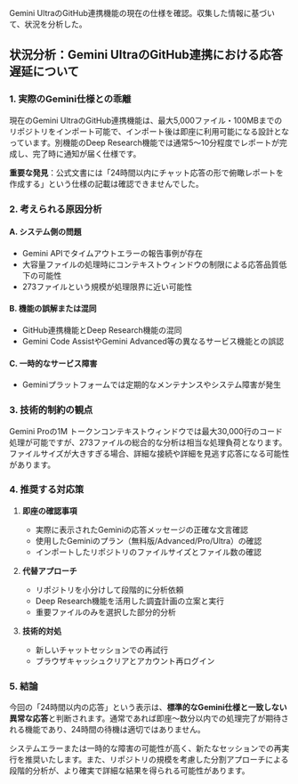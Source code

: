 Gemini UltraのGitHub連携機能の現在の仕様を確認。収集した情報に基づいて、状況を分析した。

## 状況分析：Gemini UltraのGitHub連携における応答遅延について

### 1. **実際のGemini仕様との乖離**

現在のGemini UltraのGitHub連携機能は、最大5,000ファイル・100MBまでのリポジトリをインポート可能で、インポート後は即座に利用可能になる設計となっています。別機能のDeep Research機能では通常5～10分程度でレポートが完成し、完了時に通知が届く仕様です。

**重要な発見**：公式文書には「24時間以内にチャット応答の形で俯瞰レポートを作成する」という仕様の記載は確認できませんでした。

### 2. **考えられる原因分析**

#### A. **システム側の問題**
- Gemini APIでタイムアウトエラーの報告事例が存在
- 大容量ファイルの処理時にコンテキストウィンドウの制限による応答品質低下の可能性
- 273ファイルという規模が処理限界に近い可能性

#### B. **機能の誤解または混同**
- GitHub連携機能とDeep Research機能の混同
- Gemini Code AssistやGemini Advanced等の異なるサービス機能との誤認

#### C. **一時的なサービス障害**
- Geminiプラットフォームでは定期的なメンテナンスやシステム障害が発生

### 3. **技術的制約の観点**

Gemini Proの1M トークンコンテキストウィンドウでは最大30,000行のコード処理が可能ですが、273ファイルの総合的な分析は相当な処理負荷となります。ファイルサイズが大きすぎる場合、詳細な接続や詳細を見逃す応答になる可能性があります。

### 4. **推奨する対応策**

1. **即座の確認事項**
   - 実際に表示されたGeminiの応答メッセージの正確な文言確認
   - 使用したGeminiのプラン（無料版/Advanced/Pro/Ultra）の確認
   - インポートしたリポジトリのファイルサイズとファイル数の確認

2. **代替アプローチ**
   - リポジトリを小分けして段階的に分析依頼
   - Deep Research機能を活用した調査計画の立案と実行
   - 重要ファイルのみを選択した部分的分析

3. **技術的対処**
   - 新しいチャットセッションでの再試行
   - ブラウザキャッシュクリアとアカウント再ログイン

### 5. **結論**

今回の「24時間以内の応答」という表示は、**標準的なGemini仕様と一致しない異常な応答**と判断されます。通常であれば即座～数分以内での処理完了が期待される機能であり、24時間の待機は適切ではありません。

システムエラーまたは一時的な障害の可能性が高く、新たなセッションでの再実行を推奨いたします。また、リポジトリの規模を考慮した分割アプローチによる段階的分析が、より確実で詳細な結果を得られる可能性があります。